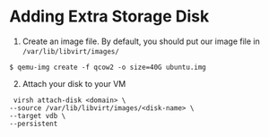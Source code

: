 # Adding Extra Storage Disk

1. Create an image file. By default, you should put our image file in `/var/lib/libvirt/images/` 
```
$ qemu-img create -f qcow2 -o size=40G ubuntu.img
```

2. Attach your disk to your VM
```
 virsh attach-disk <domain> \
--source /var/lib/libvirt/images/<disk-name> \
--target vdb \
--persistent
```


